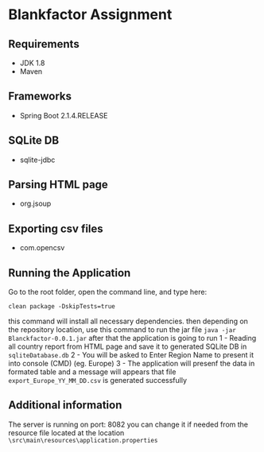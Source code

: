# Blankfactor Assignment

## Requirements
- JDK 1.8
- Maven

##  Frameworks
- Spring Boot 2.1.4.RELEASE

## SQLite DB
- sqlite-jdbc

## Parsing HTML page
- org.jsoup

## Exporting csv files
- com.opencsv

## Running the Application
Go to the root folder, open the command line, and type here: 
```
clean package -DskipTests=true
```
this command will install all necessary dependencies.
then depending on the repository location, use this command to run the jar file
```java -jar Blanckfactor-0.0.1.jar```
after that the application is going to run
1 - Reading all country report from HTML page and save it to generated SQLite DB in ```sqliteDatabase.db```
2 - You will be asked to Enter Region Name to present it into console (CMD) (eg. Europe)
3 - The application will presenf the data in formated table  and a message will appears that file ```export_Europe_YY_MM_DD.csv``` is generated successfully

## Additional information
The server is running on port: 8082
you can change it if needed from the resource file located at the location
```\src\main\resources\application.properties```
